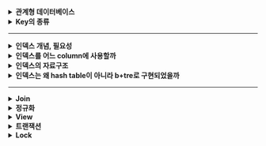 
<details>
    <summary><b>관계형 데이터베이스</b></summary> 

### 데이터베이스란?
데이터베이스란 여러 사람이 공유하여 사용할 수 있도록 통합 관리하는 데이터의 집합을 의미합니다.

### 데이터베이스의 특징
1. 실시간 접근성: query를 통한 질의에 대하여 실시간으로 응답이 가능해야 합니다.
2. 지속적인 변화: 데이터베이스는 지속적으로 갱신, 수정, 삭제가 되면서 항상 상태가 변합니다.
3. 동시 공용: 데이터베이스는 다수의 사용자가 동시에 접근하고, 공유되는 데이터를 사용할 수 있어야 합니다.
4. 내용에 따른 참조: 데이터베이스의 데이터는 메모리 주소에 의해서가 아니라, 요구하는 데이터의 내에 따라 찾을 수 있어야 합니다.

### DBMS란?
DBMS는 데이터베이스 관리 시스템입니다. 
데이를 구조화하고 검색, 조작하는 다양한 기능들이 있고, 데이터를 처리하는 동안에 데이터의 일관성, 무결성 등을 보장해줍니다.
또한 인가된 사용자들만 데이터베이스에 접근할 수 있도록 보안성을 제공해줍니다.

### DBMS의 특장점
1. 데이터의 독립성
   - 물리적 독립성 : 데이터베이스 사이즈를 늘리거나 성능 향상을 위해 데이터 파일을 늘리거나 새롭게 추가하더라도 관련된 응용 프로그램을 수정할 필요가 없습니다.
   - 데이터베이스는 논리적인 구조로 다양한 응용 프로그램의 논리적 요구를 만족시켜줄 수 있습니다.
2. 데이터의 무결성 : 여러 경로를 통해 잘못된 데이터가 발생하는 경우를 방지합니다. 다양한 제약조건 및 기능을 통해 데이터의 무결성을 유지해줍니다.
   - 무결성을 보장하는 이유: 잘못된 데이터가 들어오는 것을 막기 위함. 
3. 데이터의 보안성 : 인가된 사용자들만 데이터베이스 및 자원에 접근할 수 있도록 계정 관리 및 접근 권한을 설정함으로써 모든 데이터에 보안을 구현할 수 있습니다.
4. 데이터의 일관성 : 연관된 정보를 논리적인 구조로 관리함으로써 어떤 하나의 데이터만 변경될 경우 발생할 수 있는 데이터 불일치를 배제할 수 있습니다.
5. 데이터 중복 최소화 : 데이터베이스는 데이터를 통합해서 관리함으로써 데이터 중복성 문제를 해결할 수 있습니다.

### DBMS의 단점
DBMS는 데이터를 중앙 집중적으로 관리하기 떄문에, 트래픽이 몰리는 경우 과부하가 발생할 수 있습니다.
데이터를 관리하는 방식이 복잡하기 때문에 때문에 이에 대한 장애 대응과 성능 향상을 위한 많은 노력과 고민이 필요합니다.

### DBMS의 등장 배경
데이터베이스가 생기기 이전에는 파일 시스템을 이용해서 데이터를 관리하였습니다.
파일시스템은 데이터의 종속성과 중복성의 문제점을 해결하고자 데이터베이스가 등장하였습니다.

파일시스템의 단점
- 응용프로그램과 파일시스템은 상호 의존적인 관계를 맺고 있기 때문에, 데이터의 구조나 접근 방법이 달라지만 응용 시스템도 변경되어야 하는 문제가 있습니다.
- 응용프로그램별로 독립적인 파일시스템을 갖고 있기 때문에, 데이터의 중복 저장이 불가피하며 이로 인해 데이터 불일치 현상이 발생할 수 있습니다.

### RDBMS란?
RDBMS는 관계형 모델을 기반으로 하는 DBMS 유형입니다. 관계형 모델이란 데이터를 관계라는 개념을 사용해서 표현하는 모델입니다.
RDBMS는 DB의 구조와 제약조건에 관한 명세를 스키마로 정의하고, 모든 데이터들은 2차원의 테이블 형태로 저장됩니다. 그리고 이 릴레이션들 간의 관계로 데이터를 구조화합니다. 

### RDBMS의 장단점
장점
- RDBMS는 스키마에 데이터를 맞추어 저장하기 때문에 일관된 데이터 구조를 보장할 수 있습니다.
- 정규화를 통해 중복되는 데이터를 최소화할 수 있습니다.
- 데이터가 처리되는 과정을 트랜잭션으로 관리하기 때문에 데이터 처리의 완전성이 보장됩니다. 
단점
- 테이블 간 관계를 맺고 있기 때문에, 시스템이 커지고 관계가 복잡해질 수록 복잡한 쿼리들이 만들어질 수 있습니다.
- 성능 향상을 위한 수직적 확장은 쉽지만, 수평적 확장은 어렵습니다.

## SQL
SQL이란 관계형 데이터베이스에서 데이터 조작 및 검색, 혹은 권한 제어와 같은 명령들을 실행하기 위한 데이터베이스 언어입니다.
- DDL: 데이터베이스 구조를 설계하는 명령어입니다.
- DML: 데이터를 입력, 수정, 삭제, 조회하는 명령어입니다. 즉, 데이터를 조작하는 명령어입니다.
- DCL: 어떤 사용자가 데이터에 접근할 수 있는 권한을 설정하는 명령어입니다.

### 스키마란?
스키마는 개체의 특성을 나타내는 속성, 속성들의 집합으로 이루어진 릴레이션, 릴레이션 사이의 관계, 제약조건 등을 명세한 메타데이터입니다.
RDB에 저장되는 데이터는 이 스키마에 맞춰서 저장되어야 하고, 이 덕분에 데이터의 정합성을 유지할 수 있습니다.

</details> 

<details>
    <summary><b>Key의 종류</b></summary> 

### RDBMS에서 키가 필요한 이유
튜플을 유일하게 구별하기 위해 모든 요소를 다 비교하는 것보다, 일부 속성만 비교하는 것이 훨씬 효율적입니다.
릴레이션에 포함된 튜플들을 유일하게 식별하기 위해 key가 쓰입니다.

- 슈퍼키: 유일성을 만족하는 속성들의 조합입니다.
- 후보키: 튜플(row)을 식별할 수 있는 속성들의 부분집합입니다. 모든 튜플에 대해서 유일성과 최소성을 가져야 합니다.
- 기본키: 후보키들 중에서 선택한 튜플을 유일하게 구별하는데 사용할 main key. Not NULL이어야 하고, 중복된 값을 가질 수 없습니다.
  - 기본키가 없이 테이블이 생성되긴 합니다. 그이유는? https://dev.mysql.com/doc/refman/8.0/en/create-table-gipks.html
  - 자연키: 비즈니스 요구사항에 필요한 속성들을 그대로 기본키로 설정하는 것입니다. 비즈니스 모델 중 중복이 없고, 항상 값이 세팅되어있어야 하고, 이러한 성질은 영구적으로 지속되어야 합니다.
  - 인조키: 데이터베이스에서 임의로 생성한 속성을 기본키로 설정하는 것입니다. 자연키의 조건을 만족하는 비즈니스 모델은 거의 없으므로 인조키를 사용하는 것이 권장됩니다.
- 대체키: 기본키로 지정하고 남은 후보키들을 의미합니다.
- 외래키: 어떤 릴레이션의 속성이 다른 릴레이션의 기본 키가 되는 키입니다. 외래키는 릴레이션 간의 관계를 표현하기 위해 사용합니다.
  - 참조되는 부모 테이블이 먼저 생성되어야 하고, 그 후에 자식 테이블이 생성되어야 합니다.
  - 외래키 제약 조건 떄문에 참조되는 부모 테이블의 데이터가 먼저 삭제될 수 없습니다.
  - 참조 무결성 제약조건: 외래키 값은 NULL이거나 참조하는 릴레이션의 기본키 값과 동일해야 합니다. 즉, 각 릴레이션은 참조할 수 없는 외래키 값을 가질 수 없습니다.
</details> 

---

<details>
    <summary><b>인덱스 개념, 필요성</b></summary> 

### 인덱스란?
인덱스란 데이터베이스 테이블에 대한 검색 속도를 향상시키기 위한 자료구조입니다. 
인덱스를 사용하면 데이터들이 정렬되어있기 때문에, 이로 얻는 이점들이 있습니다.
ORDER BY 절은 실행 시 정렬로 인해 부하가 많이 걸리는 작업입니다. 하지만 인덱스가 걸려있다면 이미 정렬되어있으므로, 정렬 시간만큼의 성능 이점이 생깁니다.
또한 MIN, MAX 의 효율적인 처리가 가능하다는 장점도 있습니다.
하지만 인덱스를 별다른 고민 없이 적용할 경우 단점들이 부각될 수 있으므로, COST와 속도 향상의 이점을 비교해서 인덱스를 만들지 말지를 정해야 합니다.

### 인덱스의 관리
인덱스는 항상 정렬된 상태를 최신화해야 합니다. 그렇기 때문에 인덱스가 적용된 칼럼에 INSERT, UPDATE, DELETE가 인덱스 최신화를 위한 추가 작업이 필요합니다.

- INSERT : 새로운 데이터에 대한 인덱스를 추가함
- DELETE : 삭제하는 데이터의 인덱스를 **사용하지 않는다**는 작업을 진행함
- **UPDATE** : 기존의 인덱스를 **사용하지 않음** 처리하고, 갱신된 데이터에 대해 인덱스를 추가함

### 인덱스의 단점
인덱스를 관리하기 위해서는 ~~데이터베이스의 10%에 해당하는~~ 저장공간이 추가로 필요합니다. 
인덱스는 정렬을 통해서 다양한 질의 속도에 이점을 얻어야 하므로 인덱스의 크기가 작으면 효율적이지 않습니다.
또한 인덱스를 관리하기 위해선 인덱스의 공간과 별개로 여유 공간을 필요로 합니다. 이러한 이유들로 인덱스는 추가 공간이 필요합니다.
INSERT, DELETE, UPDATE가 자주 일어나는 테이블에 인덱스를 걸 경우 사용되지 않는 인덱스가 쌓이고, 추가 작업 등으로 인해 전체적인 데이터베이스 성능이 떨어지게 됩니다.

### 클러스터드 인덱스
물리적으로 행을 제배열하기 때문에, 테이블 자체가 인덱스가 됩니다.
클러스터드 인덱스는 PK를 기준으로 정렬됩니다.
InnoDB의 경우 PK나 Unique 필드가 설정되면 해당 필드를 이용하여 클러스터드 인덱스를 자동으로 구조화합니다.
인덱스(테이블)이 항상 정렬되이있는 상태를 유지해야하기 때문에, 데이터의 입력, 수정 삭제 시 비용이 많이 발생합니다.
이로 인해 검색은 매우 빠르지만, 입력, 수정, 삭제는 느립니다.

### 넌클러스터드 인덱스
레코드의 원본은 정렬되지 않고, 인덱스 페이지가 정렬되는 구조를 갖습니다. 
인덱스 자체의 리프 페이지는 데이터가 아니라 데이터가 위치하는 포인터이기 때문에, 클러스터형보다 검색 속도는 느리지만, 입력, 수정, 삭제는 더 빠릅니다.

- 클러스터드 인덱스와 넌클러스터드 인덱스는 동시에 한 테이블에 지정될 수 있습니다. 우리가 직접 인덱스를 설정하면 다 넌클러스터드 인덱스로 지정됩니다.
</details> 

<details>
    <summary><b>인덱스를 어느 column에 사용할까</b></summary> 

### 인덱스를 사용하는 것을 고려해볼 만한 특징
1. 조건절에 자주 등장하는 컬럼
2. 향상 =으로 비교되는 컬럼
3. ORDER BY 절에 자주 사용되는 컬럼
4. JOIN 조건으로 자주 사용되는 컬럼

### 인덱스를 거는 기준
1.이 1순위, 2.이 2순위 고려대상입니다.
1. 카디널리티: 테이블 내에 값이 얼마나 고르게 분포하는지를 나타내는 지표입니다. 카디널리티가 높을 수록 우선순위가 높습니다.
2. 선택률: 특정 필드값을 선택했을 때 전체 레코드의 몇퍼센트 만큼 선택되는지 그 비율을 따지는 것입니다. 
   - 이 비율은 하드웨어의 성능이 올라감에 따라 점점 낮아져 현재는 5~10이하정도를 기준으로 잡습니다.
   - 풀스캔은 데이터 조각을 한번에 가져올 수 있는 반면에, 인덱스는 매번 인덱스와 연결된 레코드를 찾기 떄문에, 이때마다 디스크 I/O가 발생합니다.

- 중복이 많은 칼럼을 인덱스로 걸면 안좋은 이유: 선택률이 높기 때문입니다. 선택률이 높으면 인덱스로 조회 시 많은 수의 레코드가 반환됩니다.  
많은 수의 레코드가 반환되면 인덱스로 조회하는 것보다 풀 스캔으로 조회하는 것이 오히려 성능이 더 좋을 수 있기 때문에, 중복이 많은 컬럼은 인덱스 우선순위에서 밀립니다.

PK로 따져보는 인덱싱 기준
1. 카디널리티: PK는 unique 제약조건이 걸려있으므로 테이블 내 유일한 값을 가집니다. 따라서 카디널리티는 가장 높아 인덱싱으로 적합합니다.
2. 선택률: 100개의 레코드에서 pk=1로 특정 필드값을 선택했을 때 선택률은 1/100 * 100(%) = 1%입니다.
- 1과 2 모두 최상의 조건을 만족하기 때문에 PK는 인덱스로 관리하기 효율적입니다.

### 인덱스로 성능 향상을 보기 어려운 경우
인덱스를 거는 기준으로만 인덱스를 설정한다면 편리할 것입니다. 하지만 실제 쿼리에는 다양한 상황들이 있고, 그에 따라 인덱스를 거는 것이 성능 악화로 이어지거나, 인덱스 자체를 걸 수 없는 경우가 있습니다.
적절하게 인덱스를 설정하려면 SQL의 검색 조건을 충분히 압축시킬 수 있는 경우를 따져봐야 합니다. 
1. 압축 조건이 없는 경우: Full scan이 이에 해당합니다.
2. 레코드를 제대로 압축하지 못하는 경우: flag 특정을 갖는 필드가 이에 해당합니다. 필드의 값으로 갖는 가지수가 적기 때문에 카디널리티가 낮습니다.
3. 입력 매개변수에 따라 선택률이 달라지는 경우: 날짜 범위 조회(범위에 따라 선택률이 달라집니다), 외래키 조회(1:N 관계에 N의 크기가 크다면 선택률이 높아집니다)가 이에 해당합니다.
4. 인덱스를 걸 수 없는 경우
   1. 중간일치, 후방일치 LIKE 문: 전방일치(ex)'인덱스%') 의 경우에만 인덱싱이 가능합니다. 
   2. IS NULL을 사용하는 경우: 일반적으로 인덱스에 NULL을 저장하지 않으므로 인덱스가 걸리지 않습니다.
   3. 색인 필드로 연산하는 경우: index가 붙은 필드에 연산(곱셈 등)을 하는경우를 의미합니다.
   4. 색인 필드를 함수에 이용하는 경우
   5. 부정형을 사용하는 경우

### 인덱스로 성능 향상을 보기 어려울 때 대처법
1. 어플리케이션 차원에서 인덱스를 활용할 수 있도록 제한을 겁니다. 예를 들어 날짜 범위로 검색 시 최대 1개월 이내로 검색할 수 있도록 제한하는 것입니다.
2. 어플리케이션 차원에서 해결하지 못할 경우, 데이터 마트 혹은 인덱스 온리 스캔 등의 방식을 활용할 수 있습니다.
</details> 

<details>
    <summary><b>인덱스의 자료구조</b></summary> 

인덱스의 자료구조로는 대표적으로 해시 테이블과 B+Tree가 있습니다.

### 해시 테이블
해시 테이블 자료구조로, 컬럼의 값을 이용하여 해시값을 얻고, 이를 통해 레코드의 위치를 저장하는 방식입니다.  
= 비교를 통한 검색은 빠르지만, 부등호 연산을 통한 검색은 인덱스의 이점을 전혀 얻을 수 없기 때문에 적합하지 않습니다.

### B Tree
B Tree는 2개 이상의 자식을 가질 수 있도록 고안된 트리 자료구조입니다. 그리고 좌우 자식간의 균형을 맞춘다고 해서 Balanced Tree 일종이라고도 합니다.
2개 이상의 자식을 갖고, 좌우 간의 균형을 맞추는 이유는 디스크 I/O를 줄이기 위함입니다.  
2개 이상의 자식을 갖음으로써 이진트리에 비해 트리의 높이가 낮아지기 때문에 디스크 I/O를 줄일 수 있게 됩니다.
균형이 맞추어져있지 않게 되면 최악의 경우 특정 데이터를 찾기 위해 순차 탐색이 수행되고, 이는 디스크 작업에서는 치명적입니다. 
따라서 항상 균형을 유지하는 식으로 디스크 I/O를 줄였습니다.

- B Tree의 요소 삽입 시 균형을 맞추는 방법
  - 요소가 들어갈 위치를 검색합니다.
  - 만약 해당 위치의 최대 노드 개수를 초과한다면 균형을 맞추면서 트리를 변형하는 작업을 시작합니다.
    - 정렬되어있는 상태를 이용해, 노드의 중앙값을 기준으로 분할합니다.
    - 중앙값은 부모 노드로 합쳐지거나, 새로운 노드로 생성됩니다.
    - 중앙값을 기준으로 작은 노드들은 왼쪽 자식 노드, 큰 노드들은 오른쪽 자식 노드들이 됩니다.
  - B-Tree의 구조를 만족하도록 루트까지 타고 올라가면서 위 변형 작업을 반복합니다.

### B+Tree 인덱스
B+Tree 인덱스는 데이터의 삽입/삭제 시 인덱스 키를 기준으로 항상 정렬된 상태를 유지하는 인덱스 입니다. 그리고 B-Tree를 개선시킨 B+Tree라는 트리 구조로 인덱스를 저장합니다.  
- B+Tree 인덱스의 특징
  - 리프노드만 인덱스와 함께 데이터를 가지고 있으며, 나머지 노드들은 데이터를 찾기 위한 인덱스들로 구성되어있습니다.
  - 리프노드들은 LinkedList로 연결되어있습니다.
  - 데이터 노드의 크기는 인덱스 노드의 크기와 같지 않아도 됩니다.
- B+Tree의 장점
  - 어떤 데이터를 찾기 위해 특정 리프 노드로 가는 경로 한번만 탐색하면 되므로, n(logn)의 시간복잡도를 갖는 효율적인 방식입니다.
  - 리프 노드가 LinkedList로 연결디어있기 때문에, 부등호 연산을 통한 순차 탐색이 효율적입니다.
  - 리프 노드에만 데이터를 저장하기 때문에, 전체적인 메모리 효율이 B-Tree에 비해 효율적입니다. 
- 항상 B+Tree의 성능이 좋을까요?
  - B+Tree는 특정 데이터를 찾기 위해 리프노드까지 탐색해야 하지만, B-Tree는 인덱스와 데이터를 함께 저장하기 때문에, 리프 노드로 내려가는 도중에 찾을 수 있습니다.

</details> 

<details>
    <summary><b>인덱스는 왜 hash table이 아니라 b+tre로 구현되었을까</b></summary> 
</details> 

---

<details>
    <summary><b>Join</b></summary> 

### Join이란?
Join이란 한 데이터베이스 내의 여러 테이블의 레코드를 조합하여 하나의 열로 표현한 것이다.  
Join은 기준 테이블과 대상 테이블의 값이 있는지 없는지 여부로 Join의 종류가 나뉘게 됩니다.

### Join의 종류가 여러개인 이유
서로 다른 두개의 테이블을 조인할 때, 보통 연결고리인 키 칼럼을 사용해 키 값이 같은 두 테이블의 데이터를 조인해 옵니다.  
하지만 어떤 조인 키는 대상 테이블의 데이터를 참조하지 않을 수도 있습니다. 
이런 경우에 조인되는 짝이 없는 데이터를 결과에 포함할지 포함하지 않을지에 따라 조인 종류가 달라지게 됩니다.

### Join의 종류
1. Inner Join(내부 조인): 기준 테이블과 대상 테이블 모두 조인 컬럼이 존재하는 레코드를 조인합니다.
2. Full Outer Join(전체 외부 조인): 기준 테이블과 대상 테이블이 매칭되지 않아도 양쪽의 테이블 레코드를 모두 조인합니다.
3. Left Outer Join: 왼쪽 테이블을 기준으로 일치하는 값은 조회되고, 왼쪽 테이블과 매칭되지 않는 오른쪽 값은 null로 채워집니다.
4. Right Outer Join: Left Outer Join과 반대입니다.
5. Cross Join(교차 조인): 조인되는 두 테이블의 곱집합을 만듭니다.

### Join 시 주의사항

- Left Outer Join은 조인되는 테이블 순서에 따라 레코드가 중복될 수 있어 그 숫자가 달라질 위험이 있습니다.  
  - 1:1이나 N:1인 경우에는 레코드 수에 문제가 없지만, 1:N의 경우 전체 행의 개수가 왼쪽 테이블의 개수보다 더 많아지는 문제가 발생합니다.
  - 이를 방지하기 위해 Join 쿼리에 distinct나 group by로 중복을 제거해야 합니다. 그리고 정확한 레코드 수가 나왔는지 count 쿼리로 확인해봅니다.

</details>

<details>
    <summary><b>정규화</b></summary> 

### 정규화란?
정규화란 이상현상이 있는 릴레이션을 분해하여 이상현상을 없애는 과정입니다.  
중복 저장으로 인한 갱신 이상이 주된 이상현상이고, 관계형 데이터베이스에서 중복을 최소화하기 위해 데이터를 구조화하는 정규화 작업을 거칩니다.  
정규화를 거치면 특정 정규형을 만족하게 되는데, 정규형이란 특정 조건을 만족하는 릴레이션의 스키마의 형태를 말하며, 제 1 정규형, 제 2 정규형, 제 3 정규형 등이 있습니다.  
정규화는 무손실 분해를 보장해야 합니다. 필요한 경우엔는 분해된 릴레이션으로부터 원래의 릴레이션을 다시 구할 수 있어야 합니다.  
이 때 정보의 손실이 있어서도 안되고, 얻을 수 있는 정보가 늘어나도 안됩니다.

### 이상 현상의 종류
- 수정 이상 : 반복된 데이터 중 일부만 수정하면 데이터의 불일치가 발생
- 삽입 이상 : 불필요한 정보를 함께 저장하지 않고는 어떤 정보를 저장하는 것이 불가능
- 삭제 이상 : 유용한 정보를 함께 삭제하지 않고는 어떤 정보를 삭제하는 것이 불가능

### 함수적 종속성
릴레이션의 애트리뷰트들 간의 상호관계로부터 유도되는 일종의 제약조건입니다.  
X와 Y를 임의의 애트리뷰트 집합이라고 할 때, X의 값이 Y의 값을 유일하게 결정한다면 “X는 Y를 함수적으로 결정한다”라고 말합니다.  
완전 함수적 종속성, 부분 함수적 종속성, 이행적 함수적 종속성이 있습니다.  

- 완전 함수적 종속성 : 주어진 릴레이션 R에서 애트리뷰트 Y는 애트리뷰트 X에 함수적으로 종속하면서 애트리뷰트 Y의 어떠한 애트리뷰트라도 제거하면 더이상 함수적으로 종속하지 않는 상태.
- 이행적 종속성 : x → y, y → z의 경우에 의해서 추론될 수 있는 x → z 의 종속관계를 말합니다.

### 정규화 과정
1. 제 1 정규형
   - 애트리뷰트의 도메인이 오직 원자값만을 포함하고, 튜플(레코드라고도 부르고 행을 의미함)의 모든 애트리뷰트가 도메인에 속하는 하나의 값을 가져아 합니다. 
   - 즉, **복합 애트리뷰트, 다중값 애트리뷰트, 중첩 릴레이션 등 비 원자적인 애트리뷰트들을 허용하지 않는 릴레이션 형태를 말합니다.**
   - 반복 그룹 애트리뷰트에 나타나는 집합에 속한 각 값마다 하나의 튜플로 분해합니다.
2. 제 2 정규형
   - 복합키로 구성된 기본키의 구성요소만으로 특정 칼럼을 결정할 수 있는 경우에, 해당 키와 칼럼을 테이블로 정규화해야 합니다. 
   - 제 1 정규형을 만족하는 테이블에 대해 완전 함수 종속성을 만족하도록 테이블을 분해하는 것입니다.

3. 제 3 정규형
   - 제 2 정규형을 만족하는 릴레이션에서 이행적 종속성을 제거한 형태를 제 3 정규형이라고 합니다.  
   - X → Y이고 Y → Z일 때 X → Z 를 만족하는 관계가 있다면, 이 두 관계를 두 개의 릴레이션으로 분해합니다.

### 정규화의 장단점
**중복이 감소하고 갱신 이상이 해결**됩니다. 또한 데이터베이스 구조 확장 시 응용 프로그램에 최소한의 영향만을 미치게 됩니다.

하지만, 릴레이션의 분해로 인해 **JOIN 연산이 많아지고, 이로 인해 질의에 대한 응답 시간이 느려**질 수 있습니다.

### 역정규화
JOIN 쿼리로 인해 성능 저하가 발생하고, 이를 해결하고자 한다면 **역정규화를 적용하는 전략**이 필요합니다.  
조회에 대한 처리 성능이 중요하고, 갱신 이상을 감수할 수 있을 때 적용합니다. 다음과 같은 상황에 역정규화를 고려할 수 있습니다.

- 자주 사용되는 테이블에 엑세스하는 프로세스의 수가 가장 많고, 항상 일정한 범위만을 조회하는 경우
- 테이블에 대량 데이터가 있고, 대량의 범위를 자주 처리하는 경우. 성능 상 이슈가 있을 경우
- 테이블에 JOIN을 지나치게 많이 사용하게 되어 데이터를 조회하는 것이 기술적으로 어려울 경우

이 때 데이터의 무결성이 깨지지 않도록 주의해야 합니다.
</details>

<details>
    <summary><b>View</b></summary>

### View란?
DB에서 뷰는 하나 또는 그 이상의 테이블에 대한 가상 테이블을 의미합니다.  
뷰 테이블이 실제 데이터를 갖는 것은 아니지만, 사용자에게는 실제 테이블에 조회를 하는 것 처럼 보여집니다.  
뷰는 주로 특정 정보만 제공하고 싶은 경우나 복잡한 쿼리를 가상 테이블로 만들어 간편하게 활용할 수 있습니다.

그 밖의 뷰의 특징
- 조회 쿼리나 조인 쿼리 자체를 뷰 테이블에 저장하기 때문에 가상 테이블이라고 불립니다.
- 사용자가 뷰를 통해서만 데이터에 접근하도록 한다면 보호해야 할 데이터를 숨길 수 있습니다.
- 복잡한 쿼리를 뷰에 저장하면 간편하게 해당 조회 쿼리를 사용할 수 있습니다.
- 뷰를 기반으로 새로운 뷰를 생성할 수 있습니다.

뷰의 단점
- 뷰에 대한 인덱스를 생성할 수 없습니다.

### View의 동작 과정
1. 기본 테이블에 대한 조회 쿼리를 뷰에 저장하며 뷰 테이블을 생성합니다.
   - 뷰에 실제로 저장되는 것은 쿼리이기 때문에, 쿼리의 대상이 대는 기본 테이블 정보가 필요합니다.
2. 뷰에 대한 질의를 기본 테이블에 대한 질의로 변경합니다.
3. 기본 테이블에 대한 질의로 실제 데이터를 조회합니다.

### View에 대한 CRUD
- 별 다른 옵션 없이 뷰를 생성하면 뷰에 대해 데이터 조작이 기본 테이블에도 적용됩니다.
- 기본 테이블에 데이터의 변경이 일어나면 뷰에도 그 결과가 보입니다.
- with check option: 서브 쿼리의 where 절에 들어가는 필드는 수정할 수 없습니다.
- with read only: 기본 테이블의 어떤 칼럼에 대해서도 뷰를 통해 데이터를 수정할 수 없습니다.

</details>

<details>
    <summary><b>트랜잭션</b></summary>

### 트랜잭션이란?
트랜잭션은 작업의 완전성을 보장해주는 기능입니다.  
즉, 작업들을 완전히 처리하거나, 처리하지 못할 경우에는 이전 상태로 복구해서 작업의 일부만 적용되지 않도록 하는 데이터베이스 작업의 단위입니다.  
이러한 특성때문에 트랜잭션은 완료되거나 취소 됩니다.

### 트랜잭션의 ACID
- 원자성(Atomicity) : 트랜잭션은 전부 반영되거나, 전혀 반영되지 않아야 합니다.
- 일관성(Consistency) : 트랜잭션이 완료되면 언제나 일관성있는 상태를 유지해야 합니다. 데이터베이스 스키마와 같은 규칙이 일정하게 유지되는 것이 보장되어야 합니다.
- 고립성(Isolation) : 각각의 트랜잭션은 서로 간섭없이 독립적으로 수행되어야 합니다.
- 지속성(Durability) : 트랜잭션이 정상적으로 종료된 다음에는 데이터베이스에 영구적으로 반영되어야 합니다.

### 트랜잭션의 상태
- Active : 트랜잭션의 활동 상태. 트랜잭션이 실행중이며 동작중인 상태입니다.
- Failed : 트랜잭션 실패 상태. 트랜잭션이 더이상 정상적으로 진행할 수 없는 상태입니다.
- Partially Committed : 트랜잭션의 Commit 명령이 도착한 상태. 트랜잭션의 commit 이전 sql문이 수행되고 commit만 남은 상태입니다. 아직 Commit이 진행될 수 있을지 모릅니다.
- Committed :  트랜잭션 완료 상태. 트랜잭션이 정상적으로 완료된 상태를 말합니다.
- Aborted : 트랜잭션 취소 상태. 트랜잭션이 취소되고 트랜잭션 실행 이전 데이터로 돌아간 상태를 말합니다.

### 트랜잭션 주의사항
트랜잭션이 꼭 필요한 최소의 코드에만 적용하는 것이 좋습니다.  
데이터베이스가 연결할 수 있는 커넥션의 개수는 제한적이고, 각 단위 프로그램이 커넥션을 소유하는 시간이 길어진다면 커넥션을 가져가기 위해 기다려야 하는 상황이 발생할 수도 있습니다.
</details>

<details>
    <summary><b>Lock</b></summary>

### 데이터베이스 락이란?
락이란 트랜잭션 처리의 순차성을 보장하기 위한 방법입니다.  
데이터베이스에 동시에 접근하는 경우가 생길 수 밖에 없는데, 동시에 접근하여 잘못된 순서로 데이터를 조회 및 수정하게 되면 데이터가 오염될 수 있습니다.  
이러한 문제를 방지하기 위해 데이터베이스에 락을 사용합니다.

### 낙관적 락과 비관적 락
- 낙관적 락
  - 트랜잭션의 충돌이 나지 않을거라고 기대하는 방식입니다.
  - 충돌이 나는 것을 감지하면, 그때 처리합니다.
  - 일반적으로 version의 상태를 보고 충돌 여부를 판단하고, 충돌이 확인되면 롤백하는 식으로 처리합니다.
  - 낙관적 락은 DB 단에서 처리하는 것이 아닌, 어플리케이션 단에서 처리해야 합니다.
  - 낙관적 락은 충돌이 일아나지 않는다는 가정 하에 동시 요청의 성능이 좋습니다.
  - 잦은 충돌이 일어날 경우 롤백 처리로 인해 성능이 오히려 떨어집니다. 또한 롤백 구현을 직접 해야 합니다.
- 비관적 락
  - 트랜잭션의 충돌이 날 거라고 기대하는 방식입니다.
  - 하나의 트랜잭션이 자원에 접근 시 공유 락 또는 베타 락을 걸고, 다른 트랜잭션이 접근하지 못하도록 하는 방식입니다.
  - 비관적 락은 충돌이 자주 일어나는 환경에서 롤백의 횟수를 줄일 수 있으므로 성능에 유리합니다.
  - 하지만 락으로 인해 동시성이 떨어져 읽기가 자주 일어나는 데이터에 대해서는 성능이 떨어집니다. 그리고 데드락이 발생할 가능성이 있습니다.

### 락의 중류
- 공유 락(Read Lock)
  - 데이터를 읽을 때 사용되어지는 Lock. 
  - 공유 Lock 끼리는 동시 접근이 가능합니다. 즉, 하나의 데이터를 읽는 것은 여러 사용자가 동시에 할 수 있습니다. 
  - 하지만 공유 락이 설정된 데이터에 베타 락을 사용할 수는 없습니다.
- 베타 락(Write Lock)
  - 데이터를 변경하고자 할 때 사용되어지는 Lock. 
  - 트랜잭션이 완료될 때 까지 유지됩니다. 베타락은 Lock이 해제될 때 까지 다른 트랜잭션이 해당 리소스에 접근할 수 없습니다. 
  - 또한, 해당 Lock은 다른 트랜젝션이 수행되는 데이터에 접근해서 함께 Lock을 설정할 수 없습니다. 

### 락의 설정 범위
- 데이터베이스 범위 : 한개의 세션만 DB에 유지됩니다. 주요한 DB 업데이트에 사용하는 것 외에는 일반적으로 사용하지 않습니다.
- 파일 범위 : 데이터베이스 파일을 기준으로 Lock을 설정합니다. 실제 데이터가 쓰여지는 물리적인 저장소에 설정하고, 일반적으로 잘 사용하지 않습니다.
- 테이블 : 테이블을 기준으로 Lock을 설정합니다. 이는 테이블의 모든 행을 업데이트 하는 등 테이블 전체에 영향을 주는 변경을 수행할 때 유용합니다. DDL(create, alter, drop 등)구문과 함께 사용되며 DDL Lock이라고도 합니다.
- 페이지와 블럭 : 파일의 일부인 페이지와 블록을 기준으로 Lock을 설정합니다. 잘 사용되지 않는 설정범위입니다.
- 컬럼 : 칼럼 기준으로 Lock을 설정합니다. Lock 설정 및 해제의 리소스가 많이 들기 때문에 일반적으로 사용되지 않음.
- 행: 1개의 행을 기준으로 Lock을 설정합니다. DML에 대한 Lock으로 가장 일반적으로 사용하는 Lock

### 블로킹
Lock간(베타 - 베타, 베타 - 공유) 경합이 발생하여 특정 Transaction이 작업을 진행하지 못하고 멈춰선 상태를 말합니다.  
블로킹을 해소하기 위해서는 이전 트랜잭션이 커밋 or 롤백 되어야 하고, 이후에 다음 트랜잭션이 마무리되어야 이어서 진행이 가능합니다.  
이런 경합은 성능에 좋지 못한 영향을 미치므로, 경합을 최소화해야 합니다.

1. 한 트랜잭션의 길이를 너무 길게하는 것은 경합의 확률을 올립니다.
2. 처음부터 설계할 때 같은 데이터를 갱신하는 트랜잭션이 동시에 수행되지 않도록 해야합니다.
3. 트랜잭션 격리성 수준을 불필요하게 상향 조정하지 않습니다.
4. 쿼리를 오랜시간 잡아두지 않도록 적절한 튜닝을 진행합니다.
</details>